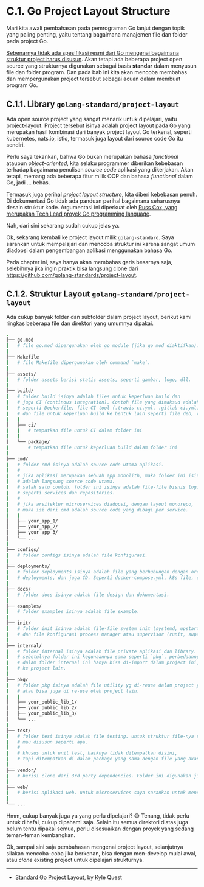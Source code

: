 # C.1. Go Project Layout Structure

Mari kita awali pembahasan pada pemrograman Go lanjut dengan topik yang paling penting, yaitu tentang bagaimana manajemen file dan folder pada project Go.

[Sebenarnya tidak ada spesifikasi resmi dari Go mengenai bagaimana struktur project harus disusun](https://github.com/golang-standards/project-layout/issues/117). Akan tetapi ada beberapa project open source yang strukturnya digunakan sebagai basis **standar** dalam menyusun file dan folder program. Dan pada bab ini kita akan mencoba membahas dan mempergunakan project tersebut sebagai acuan dalam membuat program Go.

## C.1.1. Library `golang-standard/project-layout`

Ada open source project yang sangat menarik untuk dipelajari, yaitu [project-layout](https://github.com/golang-standards/project-layout). Project tersebut isinya adalah project layout pada Go yang merupakan hasil kombinasi dari banyak project layout Go terkenal, seperti kubernetes, nats.io, istio, termasuk juga layout dari source code Go itu sendiri.

Perlu saya tekankan, bahwa Go bukan merupakan bahasa *functional* ataupun *object-oriented*, kita selaku programmer diberikan kebebasan terhadap bagaimana penulisan *source code* aplikasi yang dikerjakan. Akan tetapi, memang ada beberapa fitur milik OOP dan bahasa *functional* dalam Go, jadi ... bebas.

Termasuk juga perihal *project layout structure*, kita diberi kebebasan penuh. Di dokumentasi Go tidak ada panduan perihal bagaimana seharusnya desain struktur kode. Argumentasi ini diperkuat oleh [Russ Cox, yang merupakan Tech Lead proyek Go programming language](https://github.com/golang-standards/project-layout/issues/117).

Nah, dari sini sekarang sudah cukup jelas ya.

Ok, sekarang kembali ke project layout milik `golang-standard`. Saya sarankan untuk mempelajari dan mencoba struktur ini karena sangat umum diadopsi dalam pengembangan aplikasi menggunakan bahasa Go.

Pada chapter ini, saya hanya akan membahas garis besarnya saja, selebihnya jika ingin praktik bisa langsung clone dari https://github.com/golang-standards/project-layout.

## C.1.2. Struktur Layout `golang-standard/project-layout`

Ada cukup banyak folder dan subfolder dalam project layout, berikut kami ringkas beberapa file dan direktori yang umumnya dipakai.

```bash
.
├── go.mod
|   # file go.mod dipergunakan oleh go module (jika go mod diaktifkan).
|
├── Makefile
|   # file Makefile dipergunakan oleh command `make`.
|
├── assets/
|   # folder assets berisi static assets, seperti gambar, logo, dll.
|
├── build/
|   # folder build isinya adalah files untuk keperluan build dan
|   # juga CI (continous integration). Contoh file yang dimaksud adalah
|   # seperti Dockerfile, file CI tool (.travis-ci.yml, .gitlab-ci.yml)
|   # dan file untuk keperluan build ke bentuk lain seperti file deb, rpm, pkg.
|   |
│   ├── ci/
|   |   # tempatkan file untuk CI dalam folder ini
|   |
│   └── package/
|       # tempatkan file untuk keperluan build dalam folder ini
|
├── cmd/
|   # folder cmd isinya adalah source code utama aplikasi.
|   #
|   # jika aplikasi merupakan sebuah app monolith, maka folder ini isinya
|   # adalah langsung source code utama.
|   # salah satu contoh, folder ini isinya adalah file-file bisnis logic utama,
|   # seperti services dan repositories.
|   #
|   # jika arsitektur microservices diadopsi, dengan layout monorepo,
|   # maka isi dari cmd adalah source code yang dibagi per service.
|   |
│   ├── your_app_1/
│   ├── your_app_2/
│   ├── your_app_3/
│   └── ...
|
├── configs/
|   # folder configs isinya adalah file konfigurasi.
|
├── deployments/
|   # folder deployments isinya adalah file yang berhubungan dengan orchestration,
|   # deployments, dan juga CD. Seperti docker-compose.yml, k8s file, dll.
|
├── docs/
|   # folder docs isinya adalah file design dan dokumentasi.
|
├── examples/
|   # folder examples isinya adalah file example.
|
├── init/
|   # folder init isinya adalah file-file system init (systemd, upstart, sysv)
|   # dan file konfigurasi process manager atau supervisor (runit, supervisord).
|
├── internal/
|   # folder internal isinya adalah file private aplikasi dan library.
|   # sebetulnya folder ini kegunaannya sama seperti `pkg`, perbedaannya adalah package
|   # dalam folder internal ini hanya bisa di-import dalam project ini, tidak bisa di-import
|   # ke project lain.
|
├── pkg/
|   # folder pkg isinya adalah file utility yg di-reuse dalam project yang sama,
|   # atau bisa juga di re-use oleh project lain.
|   |
│   ├── your_public_lib_1/
│   ├── your_public_lib_2/
│   ├── your_public_lib_3/
│   └── ...
|
├── test/
|   # folder test isinya adalah file testing. untuk struktur file-nya sendiri bebas,
|   # mau disusun seperti apa.
|   #
|   # khusus untuk unit test, baiknya tidak ditempatkan disini,
|   # tapi ditempatkan di dalam package yang sama dengan file yang akan di-unit-test. 
|
├── vendor/
|   # berisi clone dari 3rd party dependencies. Folder ini digunakan jika konfigurasi vendor diaktifkan
|
├── web/
|   # berisi aplikasi web. untuk microservices saya sarankan untuk menempatkan aplikasi web dalam folder `cmd/app`
|
└── ...
```

Hmm, cukup banyak juga ya yang perlu dipelajari? 😅 Tenang, tidak perlu untuk dihafal, cukup dipahami saja. Selain itu semua direktori diatas juga belum tentu dipakai semua, perlu disesuaikan dengan proyek yang sedang teman-teman kembangkan.

Ok, sampai sini saja pembahasan mengenai project layout, selanjutnya silakan mencoba-coba jika berkenan, bisa dengan men-develop mulai awal, atau *clone* existing project untuk dipelajari strukturnya.

---

 - [Standard Go Project Layout](https://github.com/golang-standards/project-layout/), by Kyle Quest
